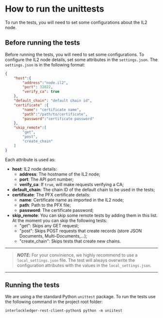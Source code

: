# How to run the unittests

To run the tests, you will need to set some configurations about the IL2 node.

## Before running the tests

Before running the tests, you will need to set some configurations.
To configure the IL2 node details, set some attributes in the `settings.json`. The `settings.json` is in the following format:

```json
{
    "host":{
        "address":"node.il2",
        "port": 32022,
        "verify_ca": true
    },
    "default_chain": "default chain id",
    "certificate" :{
        "name": "certificate name",
        "path":"/path/to/certificate",
        "password":"certificate password"
    },
    "skip_remote":[
        "get",
        "post",
        "create_chain"
    ]
}
```
Each attribute is used as:
* **host**: IL2 node details:
    * **address**: The hostname of the IL2 node;
    * **port**: The API port number;
    * **verify_ca**: If `true`, will make requests verifying a CA;
* **default_chain**: The chain ID of the default chain to be used in the tests;
* **certificate**: The PFX certificate details:
    * **name**: Certificate name as imported in the IL2 node;
    * **path**: Path to the PFX file;
    * **password**: The certificate password;
* **skip_remote**: You can skip some remote tests by adding them in this list. At the moment you can skip the following tests:
    * "get": Skips any GET request;
    * "post": Skips POST requests that create records (store JSON Documents, Multi-Documents,...);
    * "create_chain": Skips tests that create new chains.

---
> **_NOTE_:** For your convinience, we highly recommend to use a `local_settings.json` file. The test will always overwrite the configuration attributes with the values in the `local_settings.json`.
---

## Running the tests

We are using a the standard Python `unittest` package. To run the tests use the following command in the project root folder:

```console
interlockledger-rest-client-python$ python -m uniitest
```
